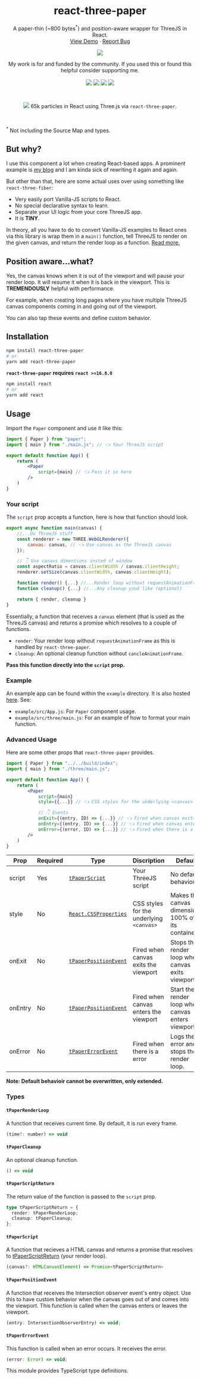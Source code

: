 <br />
<p align="center">
    
  <h1 align="center">react-three-paper</h1>
  
  <p align="center">
    A paper-thin (~800 bytes<sup>*</sup>) and position-aware wrapper for ThreeJS in React.
    <br />
    <a href="https://farazzshaikh.github.io/react-three-paper/">View Demo</a>
    ·
    <a href="https://github.com/FarazzShaikh/react-three-paper/issues/new">Report Bug</a>
  </p>
  <p align="center">
    <a href="https://www.npmjs.com/package/react-three-paper"><img align="center" src="https://img.shields.io/npm/v/react-three-paper?color=cc3534&style=for-the-badge" /></a>
  </p>

  <p align="center">
    My work is for and funded by the community. If you used this or found this helpful consider supporting me.
  </p>

  <p align="center">
    <a href="https://farazzshaikh.github.io/experiments/examples/support.html?via=ETH"><img align="center" src="https://img.shields.io/badge/Ethereum-A6A9AA?style=for-the-badge&logo=ethereum&logoColor=white" /></a>
    <a href="https://farazzshaikh.github.io/experiments/examples/support.html?via=BTC"><img align="center" src="https://img.shields.io/badge/Bitcoin-000000?style=for-the-badge&logo=bitcoin&logoColor=white" /></a>
    <a href="https://farazzshaikh.github.io/experiments/examples/support.html?via=DOGE"><img align="center" src="https://img.shields.io/badge/dogecoin-C2A633?style=for-the-badge&logo=dogecoin&logoColor=white" /></a>
     <a href="https://paypal.me/farazzshaikh"><img align="center" src="https://img.shields.io/badge/PayPal-00457C?style=for-the-badge&logo=paypal&logoColor=white" /></a>
  </p>
</p>


<br />

  <p align="center">
    <img src="Assets/banner.png" ></img>
    65k particles in React using Three.js via <code>react-three-paper</code>.
  </p>

<br />

<sup>*</sup> Not including the Source Map and types.

## But why?

I use this component a lot when creating React-based apps. A prominent example is [my blog](https://github.com/FarazzShaikh/blog) and I am kinda sick of rewriting it again and again.

But other than that, here are some actual uses over using something like `react-three-fiber`:

- Very easily port Vanilla-JS scripts to React.
- No special declarative syntax to learn.
- Separate your UI logic from your core ThreeJS app.
- It is **TINY**.

In theory, all you have to do to convert Vanilla-JS examples to React ones via this library is wrap them in a `main()` function, tell ThreeJS to render on the given canvas, and return the render loop as a function. [Read more.](#your-script)

## Position aware...what?

Yes, the canvas knows when it is out of the viewport and will pause your render loop. It will resume it when it is back in the viewport. This is **TREMENDOUSLY** helpful with performance. 

For example, when creating long pages where you have multiple ThreeJS canvas components coming in and going out of the viewport.

You can also tap these events and define custom behavior.

## Installation

```bash
npm install react-three-paper
# or
yarn add react-three-paper
```

**`react-three-paper` requires `react >=16.8.0`**

```bash
npm install react
# or
yarn add react
```

## Usage

Import the `Paper` component and use it like this:

```jsx
import { Paper } from "paper";
import { main } from "./main.js"; // 👈 Your ThreeJS script

export default function App() {
    return (
        <Paper 
            script={main} // 👈 Pass it in here
        />
    )
}
```

### Your script

The `script` prop accepts a function, here is how that function should look.

```js
export async function main(canvas) {
    //...Do ThreeJS stuff
    const renderer = new THREE.WebGLRenderer({
        canvas: canvas, // 👈 Use canvas as the ThreeJS canvas
    });

    // 👇 Use canavs dimentions insted of window
    const aspectRatio = canvas.clientWidth / canvas.clientHeight;
    renderer.setSize(canvas.clientWidth, canvas.clientHeight);

    function render() {...} //...Render loop without requestAnimationFrame()
    function cleanup() {...} //...Any cleanup youd like (optional)

    return { render, cleanup }
}
```

Essentially, a function that receives a `canvas` element (that is used as the ThreeJS canvas) and returns a promise which resolves to a couple of functions.

- `render`: Your render loop without `requestAnimationFrame` as this is handled by `react-three-paper`.
- `cleanup`: An optional cleanup function without `cancleAnimationFrame`.

**Pass this function directly into the `script` prop.**

### Example

An example app can be found within the `example` directory. It is also hosted [here](https://farazzshaikh.github.io/react-three-paper/example). See:

- `example/src/App.js`: For `Paper` component usage. 
- `example/src/three/main.js`: For an example of how to format your main function.

### Advanced Usage

Here are some other props that `react-three-paper` provides.

```jsx
import { Paper } from "../../build/index";
import { main } from "./three/main.js";

export default function App() {
    return (
        <Paper 
            script={main}
            style={{...}} // 👈 CSS styles for the underlying <canvas>

            // 👇 Events
            onExit={(entry, ID) => {...}} // 👈 Fired when canvas exits the viewport
            onEntry={(entry, ID) => {...}} // 👈 Fired when canvas enters the viewport
            onError={(error, ID) => {...}} // 👈 Fired when there is a error
        />
    )
}
```

| Prop | Required | Type | Discription | Default |
|-|-|-|-|-|
| script | Yes | [`tPaperScript`](#tpaperscript) | Your ThreeJS script | No default behaviour |
| style | No | [`React.CSSProperties`](https://reactjs.org/docs/faq-styling.html) | CSS  styles for the underlying `<canvas>` | Makes the canvas dimensions 100% of its container. |
| onExit | No | [`tPaperPositionEvent`](#tpaperpositionevent) | Fired when canvas exits the viewport | Stops the render loop when canvas exits viewport. |
| onEntry | No | [`tPaperPositionEvent`](#tpaperpositionevent) | Fired when canvas enters the viewport | Start the render loop when canvas enters viewport. |
| onError | No | [`tPaperErrorEvent`](#tpapererrorevent) | Fired when there is a error | Logs the error and stops the render loop. |

**Note: Default behavioir cannot be overwritten, only extended.**

### Types

#### `tPaperRenderLoop`

A function that receives current time. By default, it is run every frame.

```js
(time?: number) => void
```

#### `tPaperCleanup`

An optional cleanup function.

```js
() => void
```

#### `tPaperScriptReturn`

The return value of the function is passed to the `script` prop.

```ts
type tPaperScriptReturn = {
  render: tPaperRenderLoop;
  cleanup: tPaperCleanup;
};
```

#### `tPaperScript`

A function that recieves a HTML canvas and returns a promise that resolves to [tPaperScriptReturn](#tpaperscriptreturn) (your render loop).

```js
(canvas?: HTMLCanvasElement) => Promise<tPaperScriptReturn>
```

#### `tPaperPositionEvent`

A function that receives the Intersection observer event's entry object. Use this to have custom behavior when the canvas goes out of and comes into the viewport. This function is called when the canvas enters or leaves the viewport.

```js
(entry: IntersectionObserverEntry) => void;
```

#### `tPaperErrorEvent`

This function is called when an error occurs. It receives the error.

```js
(error: Error) => void;
```

This module provides TypeScript type definitions.